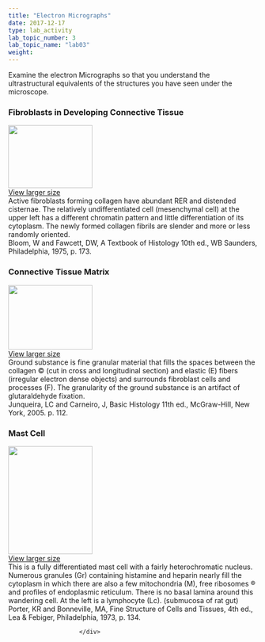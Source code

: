 ```yaml
---
title: "Electron Micrographs"
date: 2017-12-17
type: lab_activity
lab_topic_number: 3
lab_topic_name: "lab03"
weight: 
---
```

<div class="entrybody">
						<p>Examine the electron Micrographs so that you understand the ultrastructural equivalents of the structures you have seen under the microscope.</p>

<h3>Fibroblasts in Developing Connective Tissue</h3>

<div class="slidepopup"><div class="thumbnail"> <a href="http://histologylab.ccnmtl.columbia.edu/assets_c/2009/07/24-1243.html" onclick="window.open('http://histologylab.ccnmtl.columbia.edu/assets_c/2009/07/24-1243.html', 'popup','width=810, height=750,scrollbars=1,resizable=1, toolbar=no,directories=no,location=no,menubar=no,status=no'); return false"> <img src="http://ccnmtl.columbia.edu/projects/histologylab/assets/images/24-thumb-170x128-1243.jpg" width="170" height="127" alt="" class="mt-image-left"> </a><br> <a href="http://histologylab.ccnmtl.columbia.edu/assets_c/2009/07/24-1243.html" onclick="window.open('http://histologylab.ccnmtl.columbia.edu/assets_c/2009/07/24-1243.html', 'popup','width=810, height=750,scrollbars=1,resizable=1, toolbar=no,directories=no,location=no,menubar=no,status=no'); return false">View larger size</a> </div><div class="slidetxt">
Active fibroblasts forming collagen have abundant <span class="caps">RER </span>and distended cisternae. The relatively undifferentiated cell (mesenchymal cell) at the upper left has a different chromatin pattern and little differentiation of its cytoplasm. The newly formed collagen fibrils are slender and more or less randomly oriented. <br>
Bloom, W and Fawcett, <span class="caps">DW,</span> A Textbook of Histology 10th ed., WB Saunders, Philadelphia, 1975, p. 173.</div></div>

<h3>Connective Tissue Matrix</h3>

<div class="slidepopup"><div class="thumbnail"> <a href="http://histologylab.ccnmtl.columbia.edu/assets_c/2009/07/25-1246.html" onclick="window.open('http://histologylab.ccnmtl.columbia.edu/assets_c/2009/07/25-1246.html', 'popup','width=810, height=750,scrollbars=1,resizable=1, toolbar=no,directories=no,location=no,menubar=no,status=no'); return false"> <img src="http://ccnmtl.columbia.edu/projects/histologylab/assets/images/25-thumb-170x131-1246.jpg" width="170" height="130" alt="" class="mt-image-left"> </a><br> <a href="http://histologylab.ccnmtl.columbia.edu/assets_c/2009/07/25-1246.html" onclick="window.open('http://histologylab.ccnmtl.columbia.edu/assets_c/2009/07/25-1246.html', 'popup','width=810, height=750,scrollbars=1,resizable=1, toolbar=no,directories=no,location=no,menubar=no,status=no'); return false">View larger size</a> </div><div class="slidetxt">
Ground substance is fine granular material that fills the spaces between the collagen © (cut in cross and longitudinal section) and elastic (E) fibers (irregular electron dense objects) and surrounds fibroblast cells and processes (F). The granularity of the ground substance is an artifact of glutaraldehyde fixation. <br>
Junqueira, LC and Carneiro, J, Basic Histology 11th ed., McGraw-Hill, New York, 2005. p. 112.</div></div>

<h3>Mast Cell</h3>

<div class="slidepopup"><div class="thumbnail"> <a href="http://histologylab.ccnmtl.columbia.edu/assets_c/2009/07/26-1249.html" onclick="window.open('http://histologylab.ccnmtl.columbia.edu/assets_c/2009/07/26-1249.html', 'popup','width=810, height=750,scrollbars=1,resizable=1, toolbar=no,directories=no,location=no,menubar=no,status=no'); return false"> <img src="http://ccnmtl.columbia.edu/projects/histologylab/assets/images/26-thumb-170x218-1249.jpg" width="170" height="218" alt="" class="mt-image-left"> </a><br> <a href="http://histologylab.ccnmtl.columbia.edu/assets_c/2009/07/26-1249.html" onclick="window.open('http://histologylab.ccnmtl.columbia.edu/assets_c/2009/07/26-1249.html', 'popup','width=810, height=750,scrollbars=1,resizable=1, toolbar=no,directories=no,location=no,menubar=no,status=no'); return false">View larger size</a> </div><div class="slidetxt">
This is a fully differentiated mast cell with a fairly heterochromatic nucleus. Numerous granules (Gr) containing histamine and heparin nearly fill the cytoplasm in which there are also a few mitochondria (M), free ribosomes ® and profiles of endoplasmic reticulum. There is no basal lamina around this wandering cell. At the left is a lymphocyte (Lc). (submucosa of rat gut) <br>
Porter, KR and Bonneville, <span class="caps">MA,</span> Fine Structure of Cells and Tissues, 4th ed., Lea &amp; Febiger, Philadelphia, 1973, p. 134.</div></div>
						
						
						</div>